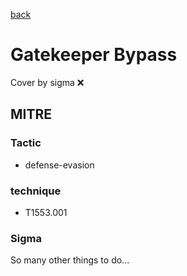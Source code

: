 [back](../index.md)
# Gatekeeper Bypass
Cover by sigma :x: 

## MITRE
### Tactic
  - defense-evasion

### technique
  - T1553.001

### Sigma

 So many other things to do...